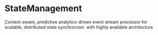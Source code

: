 # StateManagement
Context-aware, predictive analytics-driven event stream processor for scalable, distributed state synchronizer. with highly available architecture
